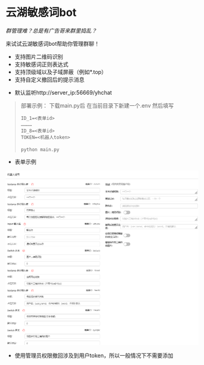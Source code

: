# 云湖敏感词bot
*群管理难？总是有广告哥来群里捣乱？*

来试试云湖敏感词bot帮助你管理群聊！

* 支持图片二维码识别
* 支持敏感词正则表达式
* 支持顶级域以及子域屏蔽（例如*.top）
* 支持自定义撤回后的提示消息

- 默认监听http://server_ip:56669/yhchat

>部署示例：
>下载main.py后
>在当前目录下新建一个.env
>然后填写
>```
>ID_1=<表单id>
>…………
>ID_8=<表单id>
>TOKEN=<机器人token>
>
>python main.py

* 表单示例

![](images/1.png)

- 使用管理员权限撤回涉及到用户token，所以一般情况下不需要添加
